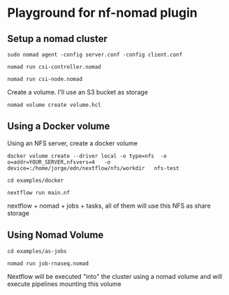 # Playground for nf-nomad plugin

## Setup a nomad cluster

`sudo nomad agent -config server.conf -config client.conf`

`nomad run csi-controller.nomad`

`nomad run csi-node.nomad`

Create a volume. I'll use an S3 bucket as storage

`nomad volume create volume.hcl`

## Using a Docker volume

Using an NFS server, create a docker volume

`docker volume create --driver local -o type=nfs  -o o=addr=YOUR_SERVER,nfsvers=4   -o device=:/home/jorge/edn/nextflow/nfs/workdir   nfs-test`

`cd examples/docker`

`nextflow run main.nf`

nextflow + nomad + jobs + tasks, all of them will use this NFS as share storage

## Using Nomad Volume

`cd examples/as-jobs`

`nomad run job-rnaseq.nomad`

Nextflow will be executed "into" the cluster using a nomad volume and will execute pipelines mounting this volume
